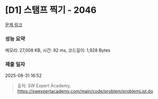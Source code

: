 # [D1] 스탬프 찍기 - 2046 

[문제 링크](https://swexpertacademy.com/main/code/problem/problemDetail.do?contestProbId=AV5QKdT6AyYDFAUq) 

### 성능 요약

메모리: 27,008 KB, 시간: 92 ms, 코드길이: 1,928 Bytes

### 제출 일자

2025-08-31 16:52



> 출처: SW Expert Academy, https://swexpertacademy.com/main/code/problem/problemList.do
